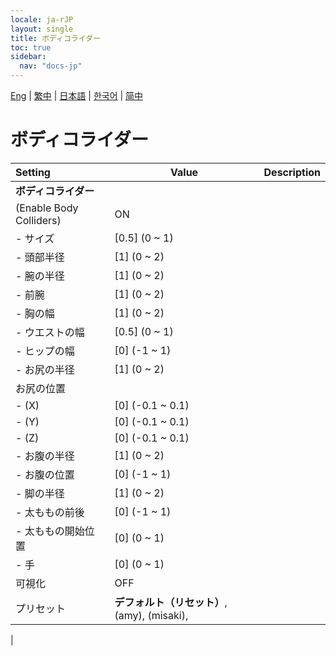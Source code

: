 ```yaml
---
locale: ja-rJP
layout: single
title: ボディコライダー
toc: true
sidebar:
  nav: "docs-jp"
---
```

[Eng](/dancexr/menu/2025.4/stage/body_colliders) | [繁中](/tw/dancexr/menu/2025.4/stage/body_colliders) | [日本語](/jp/dancexr/menu/2025.4/stage/body_colliders) | [한국어](/kr/dancexr/menu/2025.4/stage/body_colliders) | [简中](/zh/dancexr/menu/2025.4/stage/body_colliders)

# ボディコライダー



| Setting | Value | Description |
| :--- | --- | :--- |
|**ボディコライダー** | | 
| (Enable Body Colliders) | ON | 
|- サイズ | [0.5] (0 ~ 1) | 
|- 頭部半径 | [1] (0 ~ 2) | 
|- 腕の半径 | [1] (0 ~ 2) | 
|- 前腕 | [1] (0 ~ 2) | 
|- 胸の幅 | [1] (0 ~ 2) | 
|- ウエストの幅 | [0.5] (0 ~ 1) | 
|- ヒップの幅 | [0] (-1 ~ 1) | 
|- お尻の半径 | [1] (0 ~ 2) | 
| お尻の位置 || 
|- (X) | [0] (-0.1 ~ 0.1) | 
|- (Y) | [0] (-0.1 ~ 0.1) | 
|- (Z) | [0] (-0.1 ~ 0.1) | 
|- お腹の半径 | [1] (0 ~ 2) | 
|- お腹の位置 | [0] (-1 ~ 1) | 
|- 脚の半径 | [1] (0 ~ 2) | 
|- 太ももの前後 | [0] (-1 ~ 1) | 
|- 太ももの開始位置 | [0] (0 ~ 1) | 
|- 手 | [0] (0 ~ 1) | 
| 可視化 | OFF | 
| プリセット | **デフォルト（リセット）**, (amy), (misaki),  |  |
|
